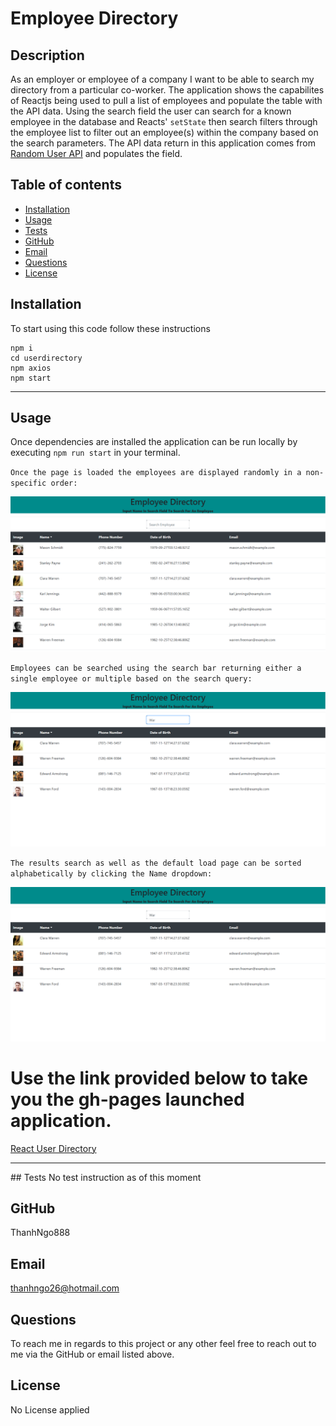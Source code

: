 # Employee Directory

  ## Description
   As an employer or employee of a company I want to be able to search my directory from a particular co-worker. The application shows the capabilites of Reactjs being used to pull a list of employees and populate the table with the API data. Using the search field the user can search for a known employee in the database and Reacts' `setState` then search filters through the employee list to filter out an employee(s) within the company based on the search parameters. The API data return in this application comes from [Random User API](https://randomuser.me/) and populates the field.

  ## Table of contents
  - [Installation](#installation)
  - [Usage](#usage)
  - [Tests](#tests)
  - [GitHub](#github)
  - [Email](#email)
  - [Questions](#questions)
  - [License](#license)

  ## Installation
  To start using this code follow these instructions
  ```
  npm i
  cd userdirectory
  npm axios
  npm start
  ```
  <hr>

  ## Usage
  Once dependencies are installed the application can be run locally by executing `npm run start` in your terminal.



  `Once the page is loaded the employees are displayed randomly in a non-specific order:`

  <!-- ![LoadedPage](/img/DirectorSearch.png) -->
  ![LoadedPage](/userdirectory/img/DirectorBasic.png)

  `Employees can be searched using the search bar returning either a single employee or multiple based on the search query:`

  ![Searched](/userdirectory/img/DirectorSearch.png)

  `The results search as well as the default load page can be sorted alphabetically by clicking the Name dropdown:`

  ![Sort](/userdirectory/img/DirectorSrchSort.png)

  # Use the link provided below to take you the gh-pages launched application.
  [React User Directory](https://github.com/ThanhNgo888/React-Employee-Directory)

<hr>
  ## Tests
  No test instruction as of this moment

  ## GitHub
  ThanhNgo888

  ## Email
  thanhngo26@hotmail.com

  ## Questions
  To reach me in regards to this project or any other feel free to reach out to me via the GitHub or email listed above.

  ## License
  No License applied

